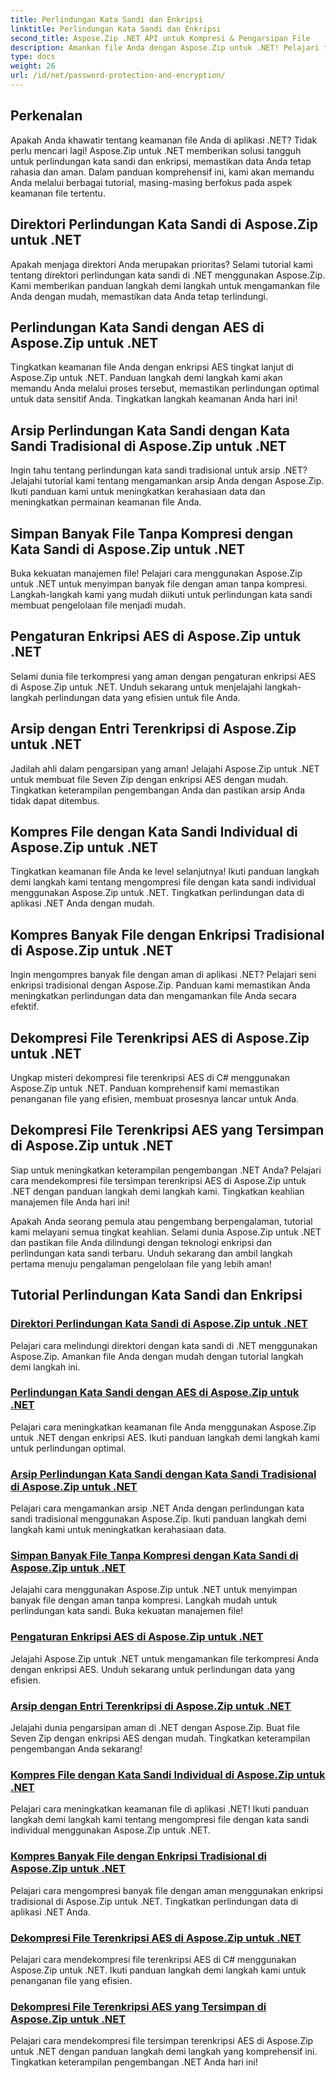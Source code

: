 ```yaml
---
title: Perlindungan Kata Sandi dan Enkripsi
linktitle: Perlindungan Kata Sandi dan Enkripsi
second_title: Aspose.Zip .NET API untuk Kompresi & Pengarsipan File
description: Amankan file Anda dengan Aspose.Zip untuk .NET! Pelajari tutorial langkah demi langkah tentang perlindungan kata sandi dan enkripsi, dari AES hingga metode tradisional.
type: docs
weight: 26
url: /id/net/password-protection-and-encryption/
---
```


## Perkenalan

Apakah Anda khawatir tentang keamanan file Anda di aplikasi .NET? Tidak perlu mencari lagi! Aspose.Zip untuk .NET memberikan solusi tangguh untuk perlindungan kata sandi dan enkripsi, memastikan data Anda tetap rahasia dan aman. Dalam panduan komprehensif ini, kami akan memandu Anda melalui berbagai tutorial, masing-masing berfokus pada aspek keamanan file tertentu.

## Direktori Perlindungan Kata Sandi di Aspose.Zip untuk .NET

Apakah menjaga direktori Anda merupakan prioritas? Selami tutorial kami tentang direktori perlindungan kata sandi di .NET menggunakan Aspose.Zip. Kami memberikan panduan langkah demi langkah untuk mengamankan file Anda dengan mudah, memastikan data Anda tetap terlindungi.

## Perlindungan Kata Sandi dengan AES di Aspose.Zip untuk .NET

Tingkatkan keamanan file Anda dengan enkripsi AES tingkat lanjut di Aspose.Zip untuk .NET. Panduan langkah demi langkah kami akan memandu Anda melalui proses tersebut, memastikan perlindungan optimal untuk data sensitif Anda. Tingkatkan langkah keamanan Anda hari ini!

## Arsip Perlindungan Kata Sandi dengan Kata Sandi Tradisional di Aspose.Zip untuk .NET

Ingin tahu tentang perlindungan kata sandi tradisional untuk arsip .NET? Jelajahi tutorial kami tentang mengamankan arsip Anda dengan Aspose.Zip. Ikuti panduan kami untuk meningkatkan kerahasiaan data dan meningkatkan permainan keamanan file Anda.

## Simpan Banyak File Tanpa Kompresi dengan Kata Sandi di Aspose.Zip untuk .NET

Buka kekuatan manajemen file! Pelajari cara menggunakan Aspose.Zip untuk .NET untuk menyimpan banyak file dengan aman tanpa kompresi. Langkah-langkah kami yang mudah diikuti untuk perlindungan kata sandi membuat pengelolaan file menjadi mudah.

## Pengaturan Enkripsi AES di Aspose.Zip untuk .NET

Selami dunia file terkompresi yang aman dengan pengaturan enkripsi AES di Aspose.Zip untuk .NET. Unduh sekarang untuk menjelajahi langkah-langkah perlindungan data yang efisien untuk file Anda.

## Arsip dengan Entri Terenkripsi di Aspose.Zip untuk .NET

Jadilah ahli dalam pengarsipan yang aman! Jelajahi Aspose.Zip untuk .NET untuk membuat file Seven Zip dengan enkripsi AES dengan mudah. Tingkatkan keterampilan pengembangan Anda dan pastikan arsip Anda tidak dapat ditembus.

## Kompres File dengan Kata Sandi Individual di Aspose.Zip untuk .NET

Tingkatkan keamanan file Anda ke level selanjutnya! Ikuti panduan langkah demi langkah kami tentang mengompresi file dengan kata sandi individual menggunakan Aspose.Zip untuk .NET. Tingkatkan perlindungan data di aplikasi .NET Anda dengan mudah.

## Kompres Banyak File dengan Enkripsi Tradisional di Aspose.Zip untuk .NET

Ingin mengompres banyak file dengan aman di aplikasi .NET? Pelajari seni enkripsi tradisional dengan Aspose.Zip. Panduan kami memastikan Anda meningkatkan perlindungan data dan mengamankan file Anda secara efektif.

## Dekompresi File Terenkripsi AES di Aspose.Zip untuk .NET

Ungkap misteri dekompresi file terenkripsi AES di C# menggunakan Aspose.Zip untuk .NET. Panduan komprehensif kami memastikan penanganan file yang efisien, membuat prosesnya lancar untuk Anda.

## Dekompresi File Terenkripsi AES yang Tersimpan di Aspose.Zip untuk .NET

Siap untuk meningkatkan keterampilan pengembangan .NET Anda? Pelajari cara mendekompresi file tersimpan terenkripsi AES di Aspose.Zip untuk .NET dengan panduan langkah demi langkah kami. Tingkatkan keahlian manajemen file Anda hari ini!

Apakah Anda seorang pemula atau pengembang berpengalaman, tutorial kami melayani semua tingkat keahlian. Selami dunia Aspose.Zip untuk .NET dan pastikan file Anda dilindungi dengan teknologi enkripsi dan perlindungan kata sandi terbaru. Unduh sekarang dan ambil langkah pertama menuju pengalaman pengelolaan file yang lebih aman!
## Tutorial Perlindungan Kata Sandi dan Enkripsi
### [Direktori Perlindungan Kata Sandi di Aspose.Zip untuk .NET](./password-protect-directory/)
Pelajari cara melindungi direktori dengan kata sandi di .NET menggunakan Aspose.Zip. Amankan file Anda dengan mudah dengan tutorial langkah demi langkah ini.
### [Perlindungan Kata Sandi dengan AES di Aspose.Zip untuk .NET](./password-protect-with-aes/)
Pelajari cara meningkatkan keamanan file Anda menggunakan Aspose.Zip untuk .NET dengan enkripsi AES. Ikuti panduan langkah demi langkah kami untuk perlindungan optimal.
### [Arsip Perlindungan Kata Sandi dengan Kata Sandi Tradisional di Aspose.Zip untuk .NET](./password-protect-archive-traditional-password/)
Pelajari cara mengamankan arsip .NET Anda dengan perlindungan kata sandi tradisional menggunakan Aspose.Zip. Ikuti panduan langkah demi langkah kami untuk meningkatkan kerahasiaan data.
### [Simpan Banyak File Tanpa Kompresi dengan Kata Sandi di Aspose.Zip untuk .NET](./store-multiple-files-no-compression-password/)
Jelajahi cara menggunakan Aspose.Zip untuk .NET untuk menyimpan banyak file dengan aman tanpa kompresi. Langkah mudah untuk perlindungan kata sandi. Buka kekuatan manajemen file!
### [Pengaturan Enkripsi AES di Aspose.Zip untuk .NET](./aes-encryption-settings/)
Jelajahi Aspose.Zip untuk .NET untuk mengamankan file terkompresi Anda dengan enkripsi AES. Unduh sekarang untuk perlindungan data yang efisien.
### [Arsip dengan Entri Terenkripsi di Aspose.Zip untuk .NET](./archive-with-encrypted-entry/)
Jelajahi dunia pengarsipan aman di .NET dengan Aspose.Zip. Buat file Seven Zip dengan enkripsi AES dengan mudah. Tingkatkan keterampilan pengembangan Anda sekarang!
### [Kompres File dengan Kata Sandi Individual di Aspose.Zip untuk .NET](./compress-files-individual-passwords/)
Pelajari cara meningkatkan keamanan file di aplikasi .NET! Ikuti panduan langkah demi langkah kami tentang mengompresi file dengan kata sandi individual menggunakan Aspose.Zip untuk .NET.
### [Kompres Banyak File dengan Enkripsi Tradisional di Aspose.Zip untuk .NET](./compress-multiple-files-traditional-encryption/)
Pelajari cara mengompresi banyak file dengan aman menggunakan enkripsi tradisional di Aspose.Zip untuk .NET. Tingkatkan perlindungan data di aplikasi .NET Anda.
### [Dekompresi File Terenkripsi AES di Aspose.Zip untuk .NET](./decompress-aes-encrypted-file/)
Pelajari cara mendekompresi file terenkripsi AES di C# menggunakan Aspose.Zip untuk .NET. Ikuti panduan langkah demi langkah kami untuk penanganan file yang efisien.
### [Dekompresi File Terenkripsi AES yang Tersimpan di Aspose.Zip untuk .NET](./decompress-aes-encrypted-stored-file/)
Pelajari cara mendekompresi file tersimpan terenkripsi AES di Aspose.Zip untuk .NET dengan panduan langkah demi langkah yang komprehensif ini. Tingkatkan keterampilan pengembangan .NET Anda hari ini!